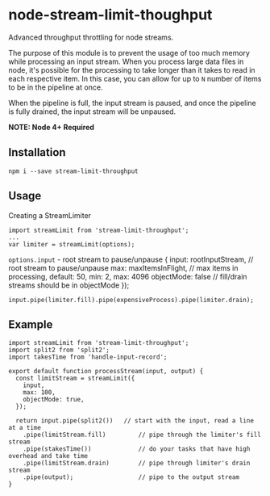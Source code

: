 # node-stream-limit-thoughput

Advanced throughput throttling for node streams.

The purpose of this module is to prevent the usage of too much memory
while processing an input stream.  When you process large data files
in node, it's possible for the processing to take longer than it takes
to read in each respective item.  In this case, you can allow for
up to `N` number of items to be in the pipeline at once.

When the pipeline is full, the input stream is paused, and once the
pipeline is fully drained, the input stream will be unpaused.

**NOTE: Node 4+ Required**

## Installation

    npm i --save stream-limit-throughput

## Usage

Creating a StreamLimiter

    import streamLimit from 'stream-limit-throughput';
    ...
    var limiter = streamLimit(options);

`options.input` - root stream to pause/unpause
    {
      input: rootInputStream, // root stream to pause/unpause
      max: maxItemsInFlight,  // max items in processing, default: 50, min: 2, max: 4096
      objectMode: false       // fill/drain streams should be in objectMode
    });

    input.pipe(limiter.fill).pipe(expensiveProcess).pipe(limiter.drain);

## Example

    import streamLimit from 'stream-limit-throughput';
    import split2 from 'split2';
    import takesTime from 'handle-input-record';

    export default function processStream(input, output) {
      const limitStream = streamLimit({
        input,
        max: 100,
        objectMode: true,
      });

      return input.pipe(split2())   // start with the input, read a line at a time
        .pipe(limitStream.fill)         // pipe through the limiter's fill stream
        .pipe(stakesTime())             // do your tasks that have high overhead and take time
        .pipe(limitStream.drain)        // pipe through limiter's drain stream
        .pipe(output);                  // pipe to the output stream
    }
